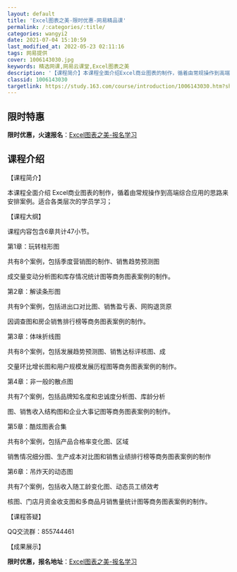```yaml
---
layout: default
title: 'Excel图表之美-限时优惠-网易精品课'
permalink: /:categories/:title/
categories: wangyi2
date: 2021-07-04 15:10:59
last_modified_at: 2022-05-23 02:11:16
tags: 网易提供
cover: 1006143030.jpg
keywords: 精选网课,网易云课堂,Excel图表之美
description: '【课程简介】本课程全面介绍Excel商业图表的制作，循着由常规操作到高端综合应用的思路来安排案例。适合各类层次的学员学习'
classid: 1006143030
targetlink: https://study.163.com/course/introduction/1006143030.htm?share=1&shareId=1025206652&utm_campaign=share&utm_medium=iphoneShare&utm_source=&utm_u=1025206652
---
```


## 限时特惠

**限时优惠，火速报名**：[Excel图表之美-报名学习](https://study.163.com/course/introduction/1006143030.htm?share=1&shareId=1025206652&utm_campaign=share&utm_medium=iphoneShare&utm_source=&utm_u=1025206652)

## 课程介绍

【课程简介】

本课程全面介绍 Excel商业图表的制作，循着由常规操作到高端综合应用的思路来安排案例。适合各类层次的学员学习；

【课程大纲】

课程内容包含6章共计47小节。

第1章：玩转柱形图

共有8个案例，包括季度营销图的制作、销售趋势预测图

成交量变动分析图和库存情况统计图等商务图表案例的制作。

第2章：解读条形图

共有9个案例，包括进出口对比图、销售盈亏表、网购退货原

因调查图和房企销售排行榜等商务图表案例的制作。

第3章：体味折线图

共有8个案例，包括发展趋势预测图、销售达标评核图、成

交量环比增长图和用户规模发展历程图等商务图表案例的制作。

第4章：非一般的散点图

共有7个案例，包括品牌知名度和忠诚度分析图、库龄分析

图、销售收入结构图和企业大事记图等商务图表案例的制作。

第5章：酷炫图表合集

共有8个案例，包括产品合格率变化图、区域

销售情况细分图、生产成本对比图和销售业绩排行榜等商务图表案例的制作

第6章：吊炸天的动态图

共有7个案例，包括收入随工龄变化图、动态员工绩效考

核图、门店月资金收支图和多商品月销售量统计图等商务图表案例的制作。

【课程答疑】

QQ交流群：855744461

【成果展示】

**限时优惠，报名地址**：[Excel图表之美-报名学习](https://study.163.com/course/introduction/1006143030.htm?share=1&shareId=1025206652&utm_campaign=share&utm_medium=iphoneShare&utm_source=&utm_u=1025206652)

